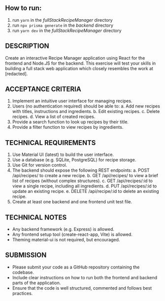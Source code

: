 ## How to run:
1. run `yarn` in the *fullStackRecipeManager* directory
2. run `npx prisma generate` in the *backend* directory
3. run `yarn dev` in the *fullStackRecipeManager* directory

## DESCRIPTION
Create an interactive Recipe Manager application using React for the frontend and Node.JS for
the backend. This exercise will test your skills in building a full stack web application which
closely resembles the work at \[redacted\].
## ACCEPTANCE CRITERIA
1. Implement an intuitive user interface for managing recipes.
2. Users (no authentication required) should be able to:
a. Add new recipes with titles, instructions and ingredients.
b. Edit existing recipes.
c. Delete recipes.
d. View a list of created recipes.
3. Provide a search function to look up recipes by their title.
4. Provide a filter function to view recipes by ingredients.
## TECHNICAL REQUIREMENTS
1. Use Material UI (latest) to build the user interface.
2. Use a database (e.g. SQLite, PostgreSQL) for recipe storage.
3. Use Git for version control.
4. The backend should expose the following REST endpoints:
a. POST /api/recipes/ to create a new recipe.
b. GET /api/recipes/ to view a brief list of recipes (without complex structures).
c. GET /api/recipes/:id to view a single recipe, including all ingredients.
d. PUT /api/recipes/:id to update an existing recipe.
e. DELETE /api/recipe/:id to delete an existing recipe.
5. Create at least one backend and one frontend unit test file.
## TECHNICAL NOTES
- Any backend framework (e.g. Express) is allowed.
- Any frontend setup tool (create-react-app, Vite) is allowed.
- Theming material-ui is not required, but encouraged.
## SUBMISSION
- Please submit your code as a GitHub repository containing the codebase.
- Include clear instructions on how to run both the frontend and backend parts of the
application.
- Ensure that the code is well structured, commented and follows best practices.

